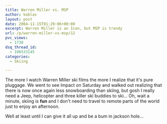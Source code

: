 ```yaml
---
title: Warren Miller vs. MSP
author: koblas
layout: post
date: 2004-11-15T01:29:06+00:00
excerpt: Warren Miller is an Icon, but MSP is trendy
url: /p/warren-miller-vs-msp/12
pvc_views:
  - 1730
dsq_thread_id:
  - 196533145
categories:
  - Skiing

---
```

The more I watch Warren Miller ski films the more I realize that it's pure pluggage. We went to see Impact on Saturday and walked out realizing that there is now once again less snowboarding than skiing, but gosh I really need a Jeep, helicopter and three killer ski buddies to ski... Oh, wait a minute, skiing is **fun** and I don't need to travel to remote parts of the world just to enjoy an afternoon.

Well at least until I can give it all up and be a bum in jackson hole...
